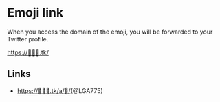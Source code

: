 # Emoji link

When you access the domain of the emoji, you will be forwarded to your Twitter profile.

[https://👋🤘🤞.tk/](https://👋🤘🤞.tk/)


## Links

- [https://👋🤘🤞.tk/a/🤔/](https://👋🤘🤞.tk/a/🤔/)(@LGA775)
